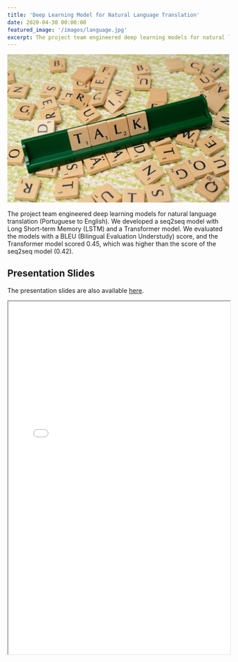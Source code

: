 ```yaml
---
title: 'Deep Learning Model for Natural Language Translation'
date: 2020-04-30 00:00:00
featured_image: '/images/language.jpg'
excerpt: The project team engineered deep learning models for natural language translation (Portuguese to English). We developed a seq2seq model with Long Short-term Memory (LSTM) and a Transformer model. We evaluated the models with a BLEU (Bilingual Evaluation Understudy) score, and the Transformer model scored 0.45, which was higher than the score of the seq2seq model (0.42).
---
```


![](/images/language.jpg)

The project team engineered deep learning models for natural language translation (Portuguese to English). We developed a seq2seq model with Long Short-term Memory (LSTM) and a Transformer model. We evaluated the models with a BLEU (Bilingual Evaluation Understudy) score, and the Transformer model scored 0.45, which was higher than the score of the seq2seq model (0.42).

## Presentation Slides

The presentation slides are also available [here](https://drive.google.com/file/d/1Qzm0PfJkGAI35nwg6ZTkSzdisIJ5L5lA/view?usp=drive_link).

<iframe width="100%" height="800" src="/pdf/Translator.pdf">

